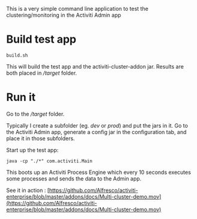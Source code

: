 This is a very simple command line application to test the clustering/monitoring in the Activiti Admin app

# Build test app

`build.sh`

This will build the test app and the activiti-cluster-addon jar. Results are both placed in _/target_ folder.

# Run it

Go to the _/target_ folder. 

Typically I create a subfolder (eg. _dev_ or _prod_) and put the jars in it.
Go to the Activiti Admin app, generate a config jar in the configuration tab, and place it in those subfolders.

Start up the test app:

`java -cp "./*" com.activiti.Main`

This boots up an Activiti Process Engine which every 10 seconds executes some processes and sends the data to the Admin app.

See it in action : [https://github.com/Alfresco/activiti-enterprise/blob/master/addons/docs/Multi-cluster-demo.mov](https://github.com/Alfresco/activiti-enterprise/blob/master/addons/docs/Multi-cluster-demo.mov)




